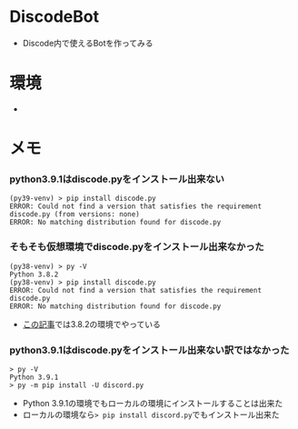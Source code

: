 # DiscodeBot

- Discode内で使えるBotを作ってみる

# 環境

- 

# メモ

### python3.9.1はdiscode.pyをインストール出来ない
```
(py39-venv) > pip install discode.py
ERROR: Could not find a version that satisfies the requirement discode.py (from versions: none)
ERROR: No matching distribution found for discode.py
```

### そもそも仮想環境でdiscode.pyをインストール出来なかった
```
(py38-venv) > py -V
Python 3.8.2
(py38-venv) > pip install discode.py
ERROR: Could not find a version that satisfies the requirement discode.py
ERROR: No matching distribution found for discode.py
```
- [この記事](https://qiita.com/1ntegrale9/items/9d570ef8175cf178468f)では3.8.2の環境でやっている

### python3.9.1はdiscode.pyをインストール出来ない訳ではなかった
```
> py -V
Python 3.9.1
> py -m pip install -U discord.py
```
- Python 3.9.1の環境でもローカルの環境にインストールすることは出来た
- ローカルの環境なら```> pip install discord.py```でもインストール出来た
